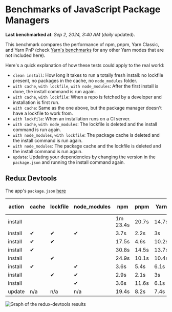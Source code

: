 # Benchmarks of JavaScript Package Managers

**Last benchmarked at**: _Sep 2, 2024, 3:40 AM_ (_daily_ updated).

This benchmark compares the performance of npm, pnpm, Yarn Classic, and Yarn PnP (check [Yarn's benchmarks](https://yarnpkg.com/benchmarks) for any other Yarn modes that are not included here).

Here's a quick explanation of how these tests could apply to the real world:

- `clean install`: How long it takes to run a totally fresh install: no lockfile present, no packages in the cache, no `node_modules` folder.
- `with cache`, `with lockfile`, `with node_modules`: After the first install is done, the install command is run again.
- `with cache`, `with lockfile`: When a repo is fetched by a developer and installation is first run.
- `with cache`: Same as the one above, but the package manager doesn't have a lockfile to work from.
- `with lockfile`: When an installation runs on a CI server.
- `with cache`, `with node_modules`: The lockfile is deleted and the install command is run again.
- `with node_modules`, `with lockfile`: The package cache is deleted and the install command is run again.
- `with node_modules`: The package cache and the lockfile is deleted and the install command is run again.
- `update`: Updating your dependencies by changing the version in the `package.json` and running the install command again.

## Redux Devtools

The app's `package.json` [here](https://github.com/pnpm/pnpm.io/blob/main/benchmarks/fixtures/redux-devtools/package.json)

| action  | cache | lockfile | node_modules| npm | pnpm | Yarn | Yarn PnP |
| ---     | ---   | ---      | ---         | --- | ---  | ---  | ---      |
| install |       |          |             | 1m 23.4s | 20.7s | 14.7s | 6.8s |
| install | ✔     | ✔        | ✔           | 3.7s | 2.2s | 3s | n/a |
| install | ✔     | ✔        |             | 17.5s | 4.6s | 10.2s | 2.6s |
| install | ✔     |          |             | 30.8s | 14.5s | 13.7s | 5.4s |
| install |       | ✔        |             | 24.9s | 10.1s | 10.4s | 2.6s |
| install | ✔     |          | ✔           | 3.6s | 5.4s | 6.1s | n/a |
| install |       | ✔        | ✔           | 2.9s | 2.1s | 3s | n/a |
| install |       |          | ✔           | 3.6s | 11.6s | 6.1s | n/a |
| update  | n/a | n/a | n/a | 19.4s | 8.2s | 7.4s | 6.4s |

<img alt="Graph of the redux-devtools results" src="/img/benchmarks/redux-devtools.svg" />